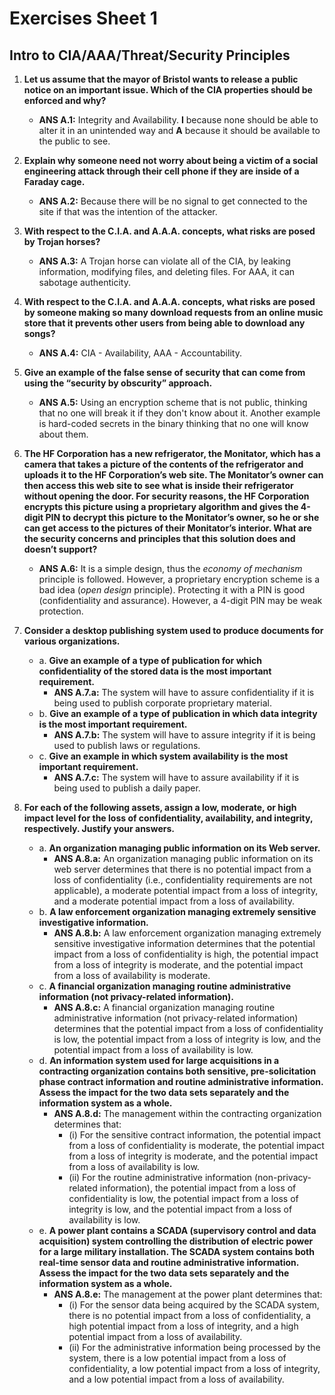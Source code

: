# Exercises Sheet 1

## Intro to CIA/AAA/Threat/Security Principles

1. **Let us assume that the mayor of Bristol wants to release a public notice on an important issue. Which of the CIA properties should be enforced and why?**
   - **ANS A.1:** Integrity and Availability. **I** because none should be able to alter it in an unintended way and **A** because it should be available to the public to see.

2. **Explain why someone need not worry about being a victim of a social engineering attack through their cell phone if they are inside of a Faraday cage.**
   - **ANS A.2:** Because there will be no signal to get connected to the site if that was the intention of the attacker.

3. **With respect to the C.I.A. and A.A.A. concepts, what risks are posed by Trojan horses?**
   - **ANS A.3:** A Trojan horse can violate all of the CIA, by leaking information, modifying files, and deleting files. For AAA, it can sabotage authenticity.

4. **With respect to the C.I.A. and A.A.A. concepts, what risks are posed by someone making so many download requests from an online music store that it prevents other users from being able to download any songs?**
   - **ANS A.4:** CIA - Availability, AAA - Accountability.

5. **Give an example of the false sense of security that can come from using the “security by obscurity” approach.**
   - **ANS A.5:** Using an encryption scheme that is not public, thinking that no one will break it if they don't know about it. Another example is hard-coded secrets in the binary thinking that no one will know about them.

6. **The HF Corporation has a new refrigerator, the Monitator, which has a camera that takes a picture of the contents of the refrigerator and uploads it to the HF Corporation’s web site. The Monitator’s owner can then access this web site to see what is inside their refrigerator without opening the door. For security reasons, the HF Corporation encrypts this picture using a proprietary algorithm and gives the 4-digit PIN to decrypt this picture to the Monitator’s owner, so he or she can get access to the pictures of their Monitator’s interior. What are the security concerns and principles that this solution does and doesn’t support?**
   - **ANS A.6:** It is a simple design, thus the *economy of mechanism* principle is followed. However, a proprietary encryption scheme is a bad idea (*open design* principle). Protecting it with a PIN is good (confidentiality and assurance). However, a 4-digit PIN may be weak protection.

7. **Consider a desktop publishing system used to produce documents for various organizations.**
   - a. **Give an example of a type of publication for which confidentiality of the stored data is the most important requirement.**
     - **ANS A.7.a:** The system will have to assure confidentiality if it is being used to publish corporate proprietary material.
   - b. **Give an example of a type of publication in which data integrity is the most important requirement.**
     - **ANS A.7.b:** The system will have to assure integrity if it is being used to publish laws or regulations.
   - c. **Give an example in which system availability is the most important requirement.**
     - **ANS A.7.c:** The system will have to assure availability if it is being used to publish a daily paper.

8. **For each of the following assets, assign a low, moderate, or high impact level for the loss of confidentiality, availability, and integrity, respectively. Justify your answers.**
   - a. **An organization managing public information on its Web server.**
     - **ANS A.8.a:** An organization managing public information on its web server determines that there is no potential impact from a loss of confidentiality (i.e., confidentiality requirements are not applicable), a moderate potential impact from a loss of integrity, and a moderate potential impact from a loss of availability.
   - b. **A law enforcement organization managing extremely sensitive investigative information.**
     - **ANS A.8.b:** A law enforcement organization managing extremely sensitive investigative information determines that the potential impact from a loss of confidentiality is high, the potential impact from a loss of integrity is moderate, and the potential impact from a loss of availability is moderate.
   - c. **A financial organization managing routine administrative information (not privacy-related information).**
     - **ANS A.8.c:** A financial organization managing routine administrative information (not privacy-related information) determines that the potential impact from a loss of confidentiality is low, the potential impact from a loss of integrity is low, and the potential impact from a loss of availability is low.
   - d. **An information system used for large acquisitions in a contracting organization contains both sensitive, pre-solicitation phase contract information and routine administrative information. Assess the impact for the two data sets separately and the information system as a whole.**
     - **ANS A.8.d:** The management within the contracting organization determines that:
       - (i) For the sensitive contract information, the potential impact from a loss of confidentiality is moderate, the potential impact from a loss of integrity is moderate, and the potential impact from a loss of availability is low.
       - (ii) For the routine administrative information (non-privacy-related information), the potential impact from a loss of confidentiality is low, the potential impact from a loss of integrity is low, and the potential impact from a loss of availability is low.
   - e. **A power plant contains a SCADA (supervisory control and data acquisition) system controlling the distribution of electric power for a large military installation. The SCADA system contains both real-time sensor data and routine administrative information. Assess the impact for the two data sets separately and the information system as a whole.**
     - **ANS A.8.e:** The management at the power plant determines that:
       - (i) For the sensor data being acquired by the SCADA system, there is no potential impact from a loss of confidentiality, a high potential impact from a loss of integrity, and a high potential impact from a loss of availability.
       - (ii) For the administrative information being processed by the system, there is a low potential impact from a loss of confidentiality, a low potential impact from a loss of integrity, and a low potential impact from a loss of availability.
